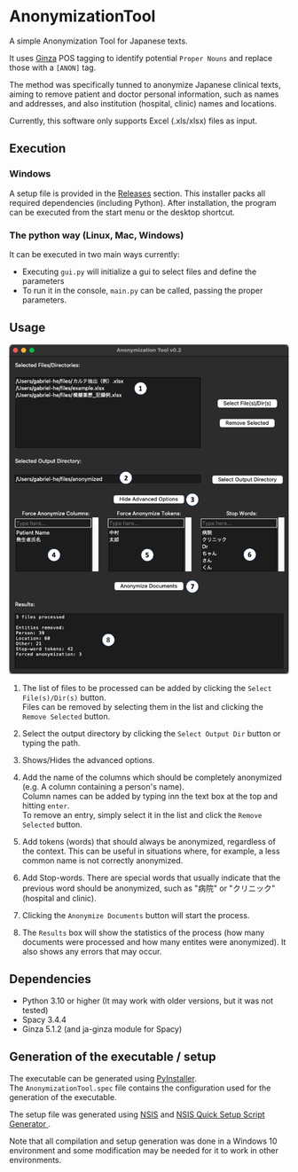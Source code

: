 # AnonymizationTool

A simple Anonymization Tool for Japanese texts. 

It uses [Ginza](https://github.com/megagonlabs/ginza) POS tagging to identify potential `Proper Nouns` and replace those
with a `[ANON]` tag.

The method was specifically tunned to anonymize Japanese clinical texts, aiming to remove patient and doctor personal
information, such as names and addresses, and also institution (hospital, clinic) names and locations.

Currently, this software only supports Excel (.xls/xlsx) files as input.

## Execution

### Windows

A setup file is provided in the [Releases](https://github.com/gabrielandrade2/AnonymizationTool/releases/latest)
section.
This installer packs all required dependencies (including Python).
After installation, the program can be executed from the start menu or the desktop shortcut.

### The python way (Linux, Mac, Windows)

It can be executed in two main ways currently:

- Executing `gui.py` will initialize a gui to select files and define the parameters
- To run it in the console, `main.py` can be called, passing the proper parameters.

## Usage
<p align="center">
  <img src="screenshot1.png">
</p>

1. The list of files to be processed can be added by clicking the `Select File(s)/Dir(s)` button. \
Files can be removed by selecting them in the list and clicking the `Remove Selected` button.


2. Select the output directory by clicking the `Select Output Dir` button or typing the path.


3. Shows/Hides the advanced options.


4. Add the name of the columns which should be completely anonymized (e.g. A column containing a person's name). \
Column names can be added by typing inn the text box at the top and hitting `enter`. \
To remove an entry, simply select it in the list and click the `Remove Selected` button.


5. Add tokens (words) that should always be anonymized, regardless of the context. This can be useful in situations where, for example, a less common name is not correctly anonymized.


6. Add Stop-words. There are special words that usually indicate that the previous word should be anonymized, such as  "病院" or "クリニック" (hospital and clinic).


7. Clicking the `Anonymize Documents` button will start the process.


8. The `Results` box will show the statistics of the process (how many documents were processed and how many entites were anonymized). It also shows any errors that may occur.

## Dependencies

- Python 3.10 or higher (It may work with older versions, but it was not tested)
- Spacy 3.4.4
- Ginza 5.1.2 (and ja-ginza module for Spacy)

## Generation of the executable / setup

The executable can be generated using [PyInstaller](https://www.pyinstaller.org/). \
The `AnonymizationTool.spec` file contains the configuration used for the generation of the executable.

The setup file was generated using [NSIS](https://nsis.sourceforge.io/Main_Page) and [NSIS Quick Setup Script Generator ](https://nsis.sourceforge.io/NSIS_Quick_Setup_Script_Generator).

Note that all compilation and setup generation was done in a Windows 10 environment and some modification may be needed for it to work in other environments.



